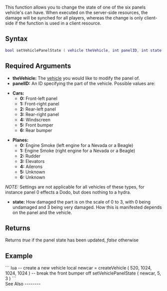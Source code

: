 This function allows you to change the state of one of the six panels vehicle's can have. When executed on the server-side resources, the damage will be synched for all players, whereas the change is only client-side if the function is used in a client resource.

Syntax
------

``` lua
bool setVehiclePanelState ( vehicle theVehicle, int panelID, int state )
```

Required Arguments
------------------

-   **theVehicle:** The [vehicle](/docs/vehicle.md "wikilink") you would like to modify the panel of.
-   **panelID:** An ID specifying the part of the vehicle. Possible values are:

<!-- -->

-   **Cars:**
    -   **0:** Front-left panel
    -   **1:** Front-right panel
    -   **2:** Rear-left panel
    -   **3:** Rear-right panel
    -   **4:** Windscreen
    -   **5:** Front bumper
    -   **6:** Rear bumper

<!-- -->

-   **Planes:**
    -   **0:** Engine Smoke (left engine for a Nevada or a Beagle)
    -   **1:** Engine Smoke (right engine for a Nevada or a Beagle)
    -   **2:** Rudder
    -   **3:** Elevators
    -   **4:** Ailerons
    -   **5:** Unknown
    -   **6:** Unknown

*NOTE:* Settings are not applicable for all vehicles of these types, for instance panel 0 effects a Dodo, but does nothing to a hydra.

-   **state:** How damaged the part is on the scale of 0 to 3, with 0 being undamaged and 3 being very damaged. How this is manifested depends on the panel and the vehicle.

Returns
-------

Returns *true* if the panel state has been updated, *false* otherwise

Example
-------

<section name="Example 1: Server" class="server" show="true">
``` lua
-- create a new vehicle
local newcar = createVehicle ( 520, 1024, 1024, 1024 )
-- break the front bumper off
setVehiclePanelState ( newcar, 5, 3 )
```

</section>
See Also
--------
